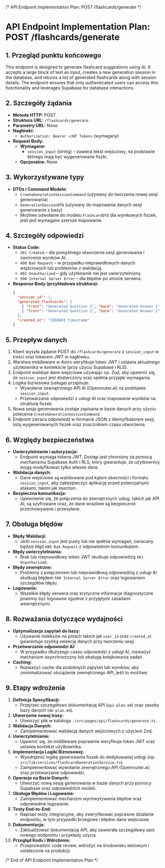 /* API Endpoint Implementation Plan: POST /flashcards/generate */

# API Endpoint Implementation Plan: POST /flashcards/generate

## 1. Przegląd punktu końcowego
This endpoint is designed to generate flashcard suggestions using AI. It accepts a large block of text as input, creates a new generation session in the database, and returns a list of generated flashcards along with session details. The endpoint ensures that only authenticated users can access this functionality and leverages Supabase for database interactions.

## 2. Szczegóły żądania
- **Metoda HTTP:** POST
- **Struktura URL:** `/flashcards/generate`
- **Parametry URL:** None
- **Nagłówki:**
  - `Authorization: Bearer <JWT Token>` (wymagany)
- **Request Body:**
  - **Wymagane:**
    - `session_input` (string) – zawiera tekst wejściowy, na podstawie którego mają być wygenerowane fiszki.
  - **Opcjonalne:** None

## 3. Wykorzystywane typy
- **DTOs i Command Modele:**
  - `CreateGenerationSessionCommand` (używany do tworzenia nowej sesji generowania)
  - `GenerationSessionDTO` (używany do mapowania danych sesji generowania z bazy)
  - Możliwe odwołanie do modelu `FlashcardDTO` dla wynikowych fiszek, jeśli jest wymagane szersze mapowanie.

## 4. Szczegóły odpowiedzi
- **Status Code:**
  - `201 Created` – dla pomyślnego utworzenia sesji generowania i zwrócenia wyników AI.
  - `400 Bad Request` – w przypadku nieprawidłowych danych wejściowych lub problemów z walidacją.
  - `401 Unauthorized` – gdy użytkownik nie jest uwierzytelniony.
  - `500 Internal Server Error` – dla błędów po stronie serwera.
- **Response Body (przykładowa struktura):**
  ```json
  {
    "session_id": 1,
    "generated_flashcards": [
      { "front": "Generated Question 1", "back": "Generated Answer 1" },
      { "front": "Generated Question 2", "back": "Generated Answer 2" }
    ],
    "created_at": "ISO8601 timestamp"
  }
  ```

## 5. Przepływ danych
1. Klient wysyła żądanie POST do `/flashcards/generate` z `session_input` w treści oraz tokenem JWT w nagłówku.
2. Warstwa middleware w Astro weryfikuje token JWT i ustawia aktualnego użytkownika w kontekście (przy użyciu Supabase i RLS).
3. Endpoint waliduje dane wejściowe używając np. Zod, aby upewnić się, że `session_input` jest dostarczony oraz spełnia przyjęte wymagania.
4. Logika biznesowa (usługa) przejmuje:
   - Wywołanie zewnętrznego API AI (Openrouter.ai) na podstawie `session_input`.
   - Przetwarzanie odpowiedzi z usługi AI oraz mapowanie wyników na strukturę fiszek.
5. Nowa sesja generowania zostaje zapisana w bazie danych przy użyciu polecenia `CreateGenerationSessionCommand`.
6. Endpoint zwraca odpowiedź w formacie JSON z identyfikatorem sesji, listą wygenerowanych fiszek oraz znacznikiem czasu utworzenia.

## 6. Względy bezpieczeństwa
- **Uwierzytelnianie i autoryzacja:**
  - Endpoint wymaga tokena JWT. Dostęp jest chroniony za pomocą mechanizmu Supabase Auth i RLS, który gwarantuje, że użytkownicy mogą modyfikować tylko własne dane.
- **Walidacja danych:**
  - Dane wejściowe są walidowane pod kątem obecności i formatu `session_input`, aby zabezpieczyć aplikację przed potencjalnymi atakami, takimi jak injection.
- **Bezpieczna komunikacja:**
  - Upewnienie się, że połączenia do zewnętrznych usług, takich jak API AI, są szyfrowane oraz, że dane wrażliwe są bezpiecznie przechowywane i przesyłane.

## 7. Obsługa błędów
- **Błędy Walidacji:**
  - Jeśli `session_input` jest pusty lub nie spełnia wymagań, zwracany będzie błąd `400 Bad Request` z odpowiednim komunikatem.
- **Błędy uwierzytelniania:**
  - Brak lub nieprawidłowy token JWT skutkuje odpowiedzią `401 Unauthorized`.
- **Błędy zewnętrzne:**
  - Problemy z połączeniem lub nieprawidłową odpowiedzią z usługi AI skutkują błędem `500 Internal Server Error` oraz logowaniem szczegółów błędu.
- **Logowanie:**
  - Wszelkie błędy serwera oraz krytyczne informacje diagnostyczne powinny być logowane zgodnie z przyjętymi zasadami wewnętrznymi.

## 8. Rozważania dotyczące wydajności
- **Optymalizacja zapytań do bazy:**
  - Używanie indeksów na polach takich jak `user_id` oraz `created_at` gwarantuje szybką selekcję danych przy tworzeniu sesji.
- **Przetwarzanie odpowiedzi AI:**
  - W przypadku dłuższego czasu odpowiedzi z usługi AI, rozważyć mechanizm asynchroniczny lub obsługę kolejkowania zadań.
- **Caching:**
  - Rozważyć cache dla podobnych zapytań lub wyników, aby zminimalizować obciążenie zewnętrznego API, jeśli to możliwe.

## 9. Etapy wdrożenia
1. **Definicja Specyfikacji:**
   - Przejrzeć szczegółowo dokumentację API (`api-plan.md`) oraz zasoby bazy danych (`db-plan.md`).
2. **Utworzenie nowej trasy:**
   - Utworzyć plik w katalogu `./src/pages/api/flashcards/generate.ts`.
3. **Walidacja Danych:**
   - Zaimplementować walidację danych wejściowych z użyciem Zod.
4. **Uwierzytelnianie:**
   - Upewnić się, że middleware poprawnie weryfikuje token JWT oraz ustawia kontekst użytkownika.
5. **Implementacja Logiki Biznesowej:**
   - Wyodrębnić logikę generowania fiszek do dedykowanej usługi (np. `src/lib/services/flashcardGenerationService.ts`).
   - Zaimplementować wywołanie zewnętrznego API (Openrouter.ai) oraz przetwarzanie odpowiedzi.
6. **Operacje na Bazie Danych:**
   - Utworzyć nową sesję generowania w bazie danych przy pomocy Supabase oraz odpowiednich modeli.
7. **Obsługa Błędów i Logowanie:**
   - Zaimplementować mechanizm wychwytywania błędów oraz odpowiednie logowanie.
8. **Testy End-to-End:**
   - Napisać testy integracyjne, aby zweryfikować poprawne działanie endpointu, w tym przypadki brzegowe i błędne dane wejściowe.
9. **Dokumentacja:**
   - Zaktualizować dokumentację API, aby zawierała szczegółowy opis nowego endpointu i przykłady użycia.
10. **Przegląd Kodu i Wdrożenie:**
    - Przeprowadzić code review, wdrożyć na środowisku testowym i ostatecznie na produkcji.

/* End of API Endpoint Implementation Plan */ 